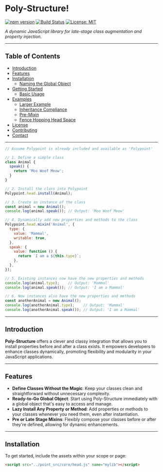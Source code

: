 # Poly-Structure!

[![npm version](https://img.shields.io/npm/v/poly-structure.svg)](https://www.npmjs.com/package/poly-structure)
[![Build Status](https://img.shields.io/travis/yourusername/poly-structure.svg)](https://travis-ci.com/yourusername/poly-structure)
[![License: MIT](https://img.shields.io/badge/License-MIT-yellow.svg)](https://opensource.org/licenses/MIT)

*A dynamic JavaScript library for late-stage class augmentation and property injection.*

---

## Table of Contents

- [Introduction](#introduction)
- [Features](#features)
- [Installation](#installation)
  - [Naming the Global Object](#naming-the-global-object)
- [Getting Started](#getting-started)
  - [Basic Usage](#basic-usage)
- [Examples](#examples)
  - [Larger Example](#larger-example)
  - [Inheritance Compliance](#inheritance-compliance)
  - [Pre-Mixin](#pre-mixin)
  - [Fence Hopping Head Space](#fence-hopping-head-space)
- [License](#license)
- [Contributing](#contributing)
- [Contact](#contact)

---

```js
// Assume Polypoint is already included and available as 'Polypoint'

// 1. Define a simple class
class Animal {
  speak() {
    return 'Moo Woof Meow';
  }
}

// 2. Install the class into Polypoint
Polypoint.head.install(Animal);

// 3. Create an instance of the class
const animal = new Animal();
console.log(animal.speak()); // Output: 'Moo Woof Meow'

// 4. Dynamically add new properties and methods to the class
Polypoint.head.mixin('Animal', {
  type: {
    value: 'Mammal',
    writable: true,
  },
  speak: {
    value: function () {
      return `I am a ${this.type}`;
    },
  },
});

// 5. Existing instances now have the new properties and methods
console.log(animal.type);    // Output: 'Mammal'
console.log(animal.speak()); // Output: 'I am a Mammal'

// 6. New instances also have the new properties and methods
const anotherAnimal = new Animal();
console.log(anotherAnimal.type);    // Output: 'Mammal'
console.log(anotherAnimal.speak()); // Output: 'I am a Mammal'
```

---

## Introduction

**Poly-Structure** offers a clever and classy integration that allows you to install properties before and after a class exists. It empowers developers to enhance classes dynamically, promoting flexibility and modularity in your JavaScript applications.

---

## Features

- **Define Classes Without the Magic**: Keep your classes clean and straightforward without unnecessary complexity.
- **Ready-to-Go Global Object**: Start using Poly-Structure immediately with a global object that's easy to access and manage.
- **Lazy Install Any Property or Method**: Add properties or methods to your classes whenever you need them, even after instantiation.
- **Pre or Late Stage Mixins**: Flexibly compose your classes before or after they're defined, allowing for dynamic enhancements.

---

## Installation

To get started, include the assets within your scope or page:

```html
<script src="../point_src/core/head.js" name="mylib"></script>
```